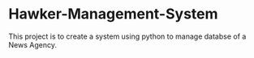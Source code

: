 # Hawker-Management-System
This project is to create a system using python to manage databse of a News Agency.
